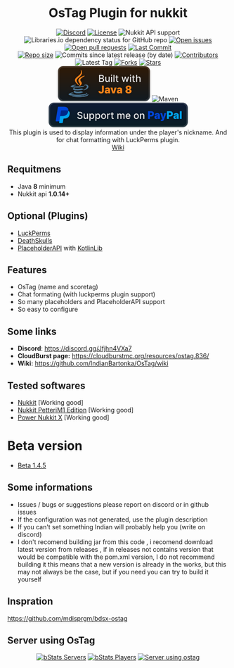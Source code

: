 <div align="center"> 

# OsTag Plugin for nukkit

[![Discord](https://img.shields.io/discord/941850822885646366?color=7289da&logo=discord&logoColor=white&style=for-the-badge)](https://discord.gg/mF3TehkeG3)
[![License](https://img.shields.io/github/license/IndianBartonka/OsTag?style=for-the-badge)](https://github.com/IndianBartonka/OsTag/blob/main/License)
![Nukkit API support](https://img.shields.io/badge/Nukkit%20API-1.0.14-blueviolet?style=for-the-badge)</br>
![Libraries.io dependency status for GitHub repo](https://img.shields.io/librariesio/github/IndianBartonka/OsTag?style=for-the-badge)
[![Open issues](https://img.shields.io/github/issues/IndianBartonka/OsTag?style=for-the-badge)](https://github.com/IndianBartonka/OsTag/issues)
[![Open pull requests](https://img.shields.io/github/issues-pr/IndianBartonka/OsTag?style=for-the-badge)](https://github.com/IndianBartonka/OsTag/pulls)
[![Last Commit](https://img.shields.io/github/last-commit/IndianBartonka/OsTag?style=for-the-badge)](https://github.com/IndianBartonka/OsTag/commits/main)</br>
[![Repo size](https://img.shields.io/github/repo-size/IndianBartonka/OsTag?style=for-the-badge)](https://github.com/IndianBartonka/OsTag)
![Commits since latest release (by date)](https://img.shields.io/github/commits-since/IndianBartonka/OsTag/latest?style=for-the-badge)
[![Contributors](https://img.shields.io/github/contributors/IndianBartonka/OsTag?color=blue&style=for-the-badge)](https://github.com/IndianBartonka/OsTag/graphs/contributors)
![Latest Tag](https://img.shields.io/github/v/tag/IndianBartonka/OsTag?label=LATEST%20TAG&style=for-the-badge)
[![Forks](https://img.shields.io/github/forks/IndianBartonka/OsTag?style=for-the-badge)](https://github.com/IndianBartonka/OsTag/network/members)
[![Stars](https://img.shields.io/github/stars/IndianBartonka/OsTag?style=for-the-badge)](https://github.com/IndianBartonka/OsTag/stargazers)   </br>
![JDK8](https://github.com/intergrav/devins-badges/blob/v2/assets/cozy/built-with/java8_vector.svg?raw=true)
![Maven](https://github.com/intergrav/devins-badges/blob/v2/assets/cozy/built-with/maven_vector.svg)</br>
[![PayPal](https://github.com/intergrav/devins-badges/blob/v2/assets/compact/donate/paypal-singular_vector.svg)](https://paypal.me/IndianPL)
</br>
This plugin is used to display information under the player's nickname. And for chat formatting with LuckPerms
plugin.<br/>
[Wiki](https://github.com/IndianBartonka/OsTag/wiki)
</div> 

## Requitmens

  * Java **8** minimum</br>
  * Nukkit api **1.0.14+** </br>

## Optional (Plugins)

  * [LuckPerms](https://luckperms.net/download)   </br>
  * [DeathSkulls](https://cloudburstmc.org/resources/deathskulls.858/)</br>
  * [PlaceholderAPI](https://cloudburstmc.org/resources/placeholderapi.104/)
with [KotlinLib](https://cloudburstmc.org/resources/kotlinlib.48/) </br>


## Features
  * OsTag (name and scoretag)
  * Chat formating (with luckperms plugin support)
  * So many placeholders and PlaceholderAPI support
  * So easy to configure

## Some links

  * __Discord__: https://discord.gg/Jfjhn4VXa7 </br>
  * __CloudBurst page:__ https://cloudburstmc.org/resources/ostag.836/ </br>
  * __Wiki:__ https://github.com/IndianBartonka/OsTag/wiki

## Tested softwares

  * [Nukkit](https://github.com/CloudburstMC/Nukkit) [Working good] </br>
  * [Nukkit PetteriM1 Edition](https://github.com/PetteriM1/NukkitPetteriM1Edition/releases) [Working good]</br>
  * [Power Nukkit X](https://github.com/PowerNukkitX/PowerNukkitX) [Working good]</br>

# Beta  version

  * [Beta 1.4.5](https://github.com/IndianBartonka/OsTag/releases/tag/1.5.4-Beta)


## Some informations

* Issues / bugs or suggestions please report on discord or in github issues
* If the configuration was not generated, use the plugin description
* If you can't set something Indian will probably help you (write on discord)
* I don't recomend building jar from this code , i recomend download latest version from releases , if in releases not
  contains version that would be compatible with the pom.xml version, I do not recommend building it this means that a
  new version is already in the works, but this may not always be the case, but if you need you can try to build it
  yourself

## Inspration

https://github.com/mdisprgm/bdsx-ostag

## Server using OsTag

<div align="center"> 

[![bStats Servers](https://img.shields.io/bstats/servers/16838?style=for-the-badge)](https://bstats.org/plugin/bukkit/OsTagPNX-Nukkit/16838)
[![bStats Players](https://img.shields.io/bstats/players/16838?style=for-the-badge)](https://bstats.org/plugin/bukkit/OsTagPNX-Nukkit/16838)
[![Server using ostag](https://bstats.org/signatures/bukkit/OsTagPNX-Nukkit.svg)](https://bstats.org/plugin/bukkit/OsTagPNX-Nukkit/16838)
</div> 


<!--
Unused
[![Code size](https://img.shields.io/github/languages/code-size/IndianBartonka/OsTag?style=for-the-badge)](https://github.com/IndianBartonka/OsTag)

-->
